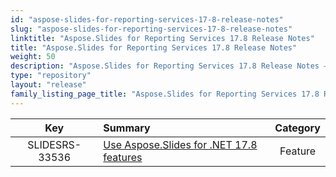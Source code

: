 ```yaml
---
id: "aspose-slides-for-reporting-services-17-8-release-notes"
slug: "aspose-slides-for-reporting-services-17-8-release-notes"
linktitle: "Aspose.Slides for Reporting Services 17.8 Release Notes"
title: "Aspose.Slides for Reporting Services 17.8 Release Notes"
weight: 50
description: "Aspose.Slides for Reporting Services 17.8 Release Notes – the latest updates and fixes."
type: "repository"
layout: "release"
family_listing_page_title: "Aspose.Slides for Reporting Services 17.8 Release Notes"
---
```


|**Key** |**Summary** |**Category** |
| :-: | :- | :-: |
|SLIDESRS-33536|[Use Aspose.Slides for .NET 17.8 features](/slides/net/release-notes/2017/aspose-slides-for-net-17-8-release-notes/)|Feature|

